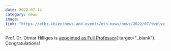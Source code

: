 ```yaml
---
date: 2022-07-14
category: news
image: 
link: "https://ethz.ch/en/news-and-events/eth-news/news/2022/07/twelve-professors-appointed.html"
---
```


Prof. Dr. Otmar Hilliges is [appointed as Full Professor](https://ethz.ch/en/news-and-events/eth-news/news/2022/07/twelve-professors-appointed.html){:target="_blank"}. Congratulations!
